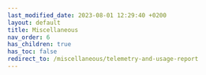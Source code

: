 ```yaml
---
last_modified_date: 2023-08-01 12:29:40 +0200
layout: default
title: Miscellaneous
nav_order: 6
has_children: true
has_toc: false
redirect_to: /miscellaneous/telemetry-and-usage-report
---
```


